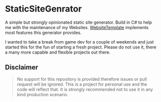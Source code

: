 # StaticSiteGenrator

A simple but strongly opinionated static site generator.
Build in C# to help me with the maintenance of my Websites.
[WebsiteTemplate](https://github.com/rjenz/WebsiteTemplate) implements most features this generator provides.

I wanted to take a break from game dev for a couple of weekends and just started this for the fun of starting a fresh project. Please do not use it, there a many more capable and flexible projects out there.

## Disclaimer

>No support for this repository is provided therefore issues or pull request will be ignored.
>This is a project for personal use and the code will reflect that.
>It is strongly recommended not to use it in any kind production scenario.